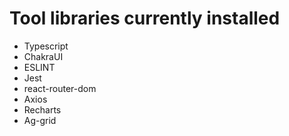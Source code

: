 # Tool libraries currently installed
- Typescript
- ChakraUI
- ESLINT
- Jest
- react-router-dom
- Axios
- Recharts
- Ag-grid